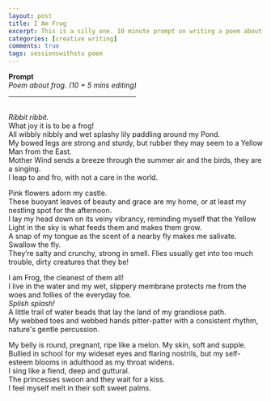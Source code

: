 ```yaml
---
layout: post
title: I Am Frog
excerpt: This is a silly one. 10 minute prompt on writing a poem about frogs (Stuart's doing). Not quite a poem, not quite a story.
categories: [creative writing]
comments: true
tags: sessionswithstu poem
---
```

<b>Prompt</b><br>
<em>Poem about frog. (10 + 5 mins editing)</em>
<br>
<hr align = "left" width="50%">
<br>
<em> Ribbit ribbit. </em>
<br>
What joy it is to be a frog!<br>
All wibbly nibbly and wet splashy lily paddling around my Pond.<br>
My bowed legs are strong and sturdy, but rubber they may seem to a Yellow Man from the East.<br>
Mother Wind sends a breeze through the summer air and the birds, they are a singing.<br>
I leap to and fro, with not a care in the world.

Pink flowers adorn my castle.<br>
These buoyant leaves of beauty and grace are my home, or at least my nestling spot for the afternoon. <br>
I lay my head down on its veiny vibrancy, reminding myself that the Yellow Light in the sky is what feeds them and makes them grow.<br>
A snap of my tongue as the scent of a nearby fly makes me salivate. Swallow the fly. <br>
They’re salty and crunchy, strong in smell. Flies usually get into too much trouble, dirty creatures that they be!

I am Frog, the cleanest of them all! <br>
I live in the water and my wet, slippery membrane protects me from the woes and follies of the everyday foe. <br>
<em> Splish splash! </em> <br>
A little trail of water beads that lay the land of my grandiose path. <br>
My webbed toes and webbed hands pitter-patter with a consistent rhythm, nature's gentle percussion.

My belly is round, pregnant, ripe like a melon. My skin, soft and supple. <br>
Bullied in school for my wideset eyes and flaring nostrils, but my self-esteem blooms in adulthood as my throat widens. <br>
I sing like a fiend, deep and guttural. <br>
The princesses swoon and they wait for a kiss. <br>
I feel myself melt in their soft sweet palms.
